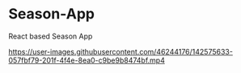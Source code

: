 # Season-App
React based Season App

https://user-images.githubusercontent.com/46244176/142575633-057fbf79-201f-4f4e-8ea0-c9be9b8474bf.mp4
